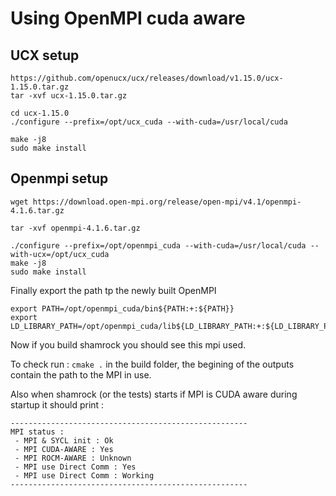 # Using OpenMPI cuda aware


## UCX setup
```
https://github.com/openucx/ucx/releases/download/v1.15.0/ucx-1.15.0.tar.gz
tar -xvf ucx-1.15.0.tar.gz

cd ucx-1.15.0
./configure --prefix=/opt/ucx_cuda --with-cuda=/usr/local/cuda

make -j8
sudo make install
```

## Openmpi setup

```
wget https://download.open-mpi.org/release/open-mpi/v4.1/openmpi-4.1.6.tar.gz

tar -xvf openmpi-4.1.6.tar.gz

./configure --prefix=/opt/openmpi_cuda --with-cuda=/usr/local/cuda --with-ucx=/opt/ucx_cuda
make -j8
sudo make install
```

Finally export the path tp the newly built OpenMPI
```
export PATH=/opt/openmpi_cuda/bin${PATH:+:${PATH}}
export LD_LIBRARY_PATH=/opt/openmpi_cuda/lib${LD_LIBRARY_PATH:+:${LD_LIBRARY_PATH}}
```

Now if you build shamrock you should see this mpi used. 

To check run : `cmake .` in the build folder, the begining of the outputs contain the path to the MPI in use.

Also when shamrock (or the tests) starts if MPI is CUDA aware during startup it should print : 

```
----------------------------------------------------- 
MPI status :  
 - MPI & SYCL init : Ok 
 - MPI CUDA-AWARE : Yes 
 - MPI ROCM-AWARE : Unknown 
 - MPI use Direct Comm : Yes 
 - MPI use Direct Comm : Working 
-----------------------------------------------------
```